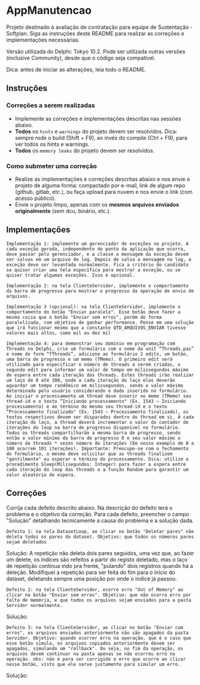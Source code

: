 # AppManutencao

Projeto destinado à avaliação de contratação para equipe de Sustentação - Softplan. Siga as instruções deste README para realizar as correções e implementações necessárias.

Versão utilizada do Delphi: Tokyo 10.2. Pode ser utilizada outras versões (inclusive Community), desde que o código seja compatível. 

Dica: antes de iniciar as alterações, leia todo o README. 

## Instruções

### Correções a serem realizadas

- Implemente as correções e implementações descritas nas sessões abaixo.
- **Todos** os `hints` e `warnings` do projeto devem ser resolvidos. Dica: sempre rode o build (Shift + F9), ao invés do compile (Ctrl + F9), para ver todos os hints e warnings. 
- **Todos** os `memory leaks` do projeto devem ser resolvidos. 

### Como submeter uma correção 

 - Realize as implementações e correções descritas abaixo e nos envie o projeto de alguma forma: compactado por e-mail, link de algum repo (github, gitlab, etc.), ou faça upload para nuvem e nos envie o link (com acesso público).
 - Envie o projeto limpo, apenas com os **mesmos arquivos enviados originalmente** (sem dcu, binário, etc.).

## Implementações

`Implementação 1: implemente um gerenciador de exceções no projeto. A cada exceção gerada, independente do ponto da aplicação que ocorra, deve passar pelo gerenciador, e a classe e mensagem da exceção devem ser salvas em um arquivo de log. Depois de salva a mensagem no log, a exceção deve ser levantada normalmente. Fica a critério do candidato se quiser criar uma tela específica para mostrar a exceção, ou se quiser tratar algumas exceções. Isso é opcional.`

`Implementação 2: na tela ClienteServidor, implemente o comportamento da barra de progresso para mostrar o progresso da operação de envio de arquivos.`

`Implementação 3 (opcional): na tela ClienteServidor, implemente o comportamento do botão "Enviar paralelo". Esse botão deve fazer a mesma coisa que o botão "Enviar sem erros", porém de forma paralelizada, com objetivo de ganhar performance. Pense em uma solução que irá funcionar mesmo que a constante QTD_ARQUIVOS_ENVIAR tivesse valores mais altos, como mil ou dez mil`

`Implementação 4: para demonstrar seu domínio em programação com Threads no Delphi, crie um formulário com o nome da unit “Threads.pas” e nome do form “fThreads”, adicione ao formulário 2 edits, um botão, uma barra de progresso e um memo (TMemo). O primeiro edit será utilizado para especificar o número de threads a serem criadas, o segundo edit para informar um valor de tempo em milissegundos máximo de espera entre cada iteração dos threads. Estes threads irão realizar um laço de 0 até 100, onde a cada iteração do laço elas deverão aguardar um tempo randômico em milissegundos, sendo o valor máximo determinado pelo usuário considerando o dado inserido no formulário. Ao iniciar o processamento um thread deve inserir no memo (TMemo) seu thread-id e o texto “Iniciando processamento" (Ex. 1543 – Iniciando processamento) e ao término do mesmo seu thread-id e o texto “Processamento finalizado" (Ex. 1543 – Processamento finalizado), os textos respectivos devem ser disparados dentro do thread em si. A cada iteração do laço, a thread deverá incrementar o valor do contador de iterações do loop na barra de progresso disponível no formulário. Todos os threads compartilharão a mesma barra de progresso, sendo então o valor mínimo da barra de progresso 0 e seu valor máximo o número de threads * vezes número de iterações (Em nosso exemplo de 0 a 100 ocorrem 101 iterações). Importante: Preocupe-se com o fechamento do formulário, o mesmo deve solicitar que as threads finalizem "gentilmente" ou esperar o término do processamento. Dica: utilize o procedimento Sleep(Milisegundos: Integer) para fazer a espera entre cada iteração do loop das threads e a função Random para garantir um valor aleatório de espera.`

## Correções

Corrija cada defeito descrito abaixo. Na descrição do defeito terá o problema e o objetivo da correção. Para cada defeito, preencher o campo "Solução" detalhando tecnicamente a causa do problema e a solução dada. 

`Defeito 1: na tela DatasetLoop, ao clicar no botão "Deletar pares" não deleta todos os pares do dataset. Objetivo: que todos os números pares sejam deletados`

Solução: A repetição não deleta dois pares seguidos, uma vez que, ao fazer um delete, os indices são refeitos a partir do registo deletado, mas o laço de repetição continua indo pra frente, "pulando" dois registros quando há a deleção. Modifiquei a repetição para ser feita do fim para o início do dataset, deletando sempre uma posição por onde o indice já passou. 

`Defeito 2: na tela ClienteServidor, ocorre erro "Out of Memory" ao clicar no botão "Enviar sem erros". Objetivo: que não ocorra erro por falta de memória, e que todos os arquivos sejam enviados para a pasta Servidor normalmente.`

Solução:

`Defeito 3: na tela ClienteServidor, ao clicar no botão "Enviar com erros", os arquivos enviados anteriormente não são apagados da pasta Servidor. Objetivo: quando ocorrer erro na operação, que é o caso que esse botão simula, os arquivos copiados anteriormente devem ser apagados, simulando um "rollback". Ou seja, no fim da operação, os arquivos devem continuar na pasta apenas se não ocorreu erro na operação. obs: não é para ser corrigido o erro que ocorre ao clicar nesse botão, visto que ele serve justamente para simular um erro.`

Solução:
